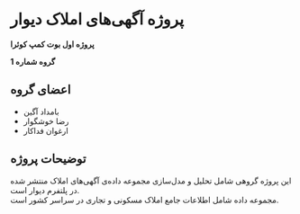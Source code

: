 # پروژه آگهی‌های املاک دیوار

**پروژه اول بوت کمپ کوئرا**  

**گروه شماره 1**

## اعضای گروه
- بامداد آگین
- رضا خوشگوار
- ارغوان فداکار

## توضیحات پروژه
این پروژه گروهی شامل تحلیل و مدل‌سازی مجموعه داده‌ی آگهی‌های املاک منتشر شده در پلتفرم دیوار است.  
مجموعه داده شامل اطلاعات جامع املاک مسکونی و تجاری در سراسر کشور است.

